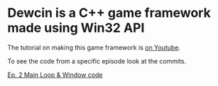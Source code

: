 # Dewcin is a C++ game framework made using Win32 API

The tutorial on making this game framework is [on Youtube](https://youtube.com/playlist?list=PL5Lk2LPoiyAKDzUg1KKJkkqcvoK6VI6Jp).

To see the code from a specific episode look at the commits.

[Ep. 2 Main Loop & Window code](https://github.com/danielblagy/dewcin_yt/commit/3e61444154569b9e71cd2ab7a1bb93dcd94318eb)